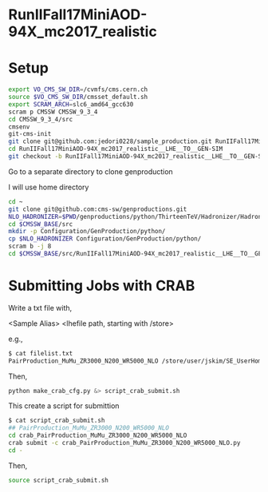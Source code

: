 RunIIFall17MiniAOD-94X_mc2017_realistic
====

# Setup

```bash
export VO_CMS_SW_DIR=/cvmfs/cms.cern.ch
source $VO_CMS_SW_DIR/cmsset_default.sh
export SCRAM_ARCH=slc6_amd64_gcc630
scram p CMSSW CMSSW_9_3_4
cd CMSSW_9_3_4/src
cmsenv
git-cms-init
git clone git@github.com:jedori0228/sample_production.git RunIIFall17MiniAOD-94X_mc2017_realistic__LHE__TO__GEN-SIM
cd RunIIFall17MiniAOD-94X_mc2017_realistic__LHE__TO__GEN-SIM
git checkout -b RunIIFall17MiniAOD-94X_mc2017_realistic__LHE__TO__GEN-SIM origin/RunIIFall17MiniAOD-94X_mc2017_realistic__LHE__TO__GEN-SIM
```
Go to a separate directory to clone genproduction

I will use home directory

```bash
cd ~
git clone git@github.com:cms-sw/genproductions.git
NLO_HADRONIZER=$PWD/genproductions/python/ThirteenTeV/Hadronizer/Hadronizer_TuneCP5_13TeV_aMCatNLO_0p_LHE_pythia8_cff.py
cd $CMSSW_BASE/src
mkdir -p Configuration/GenProduction/python/
cp $NLO_HADRONIZER Configuration/GenProduction/python/
scram b -j 8
cd $CMSSW_BASE/src/RunIIFall17MiniAOD-94X_mc2017_realistic__LHE__TO__GEN-SIM
```

# Submitting Jobs with CRAB

Write a txt file with,

\<Sample Alias\> \<lhefile path, starting with /store\>

e.g.,

```bash
$ cat filelist.txt 
PairProduction_MuMu_ZR3000_N200_WR5000_NLO /store/user/jskim/SE_UserHome/lhe/LRSM/PairProduction_MuMu_ZR3000_N200_WR5000_NLO/events.lhe 
```

Then, 

```bash
python make_crab_cfg.py &> script_crab_submit.sh
```

This create a script for submittion

```bash
$ cat script_crab_submit.sh 
## PairProduction_MuMu_ZR3000_N200_WR5000_NLO
cd crab_PairProduction_MuMu_ZR3000_N200_WR5000_NLO
crab submit -c crab_PairProduction_MuMu_ZR3000_N200_WR5000_NLO.py
cd -
```

Then,

```bash
source script_crab_submit.sh
```
